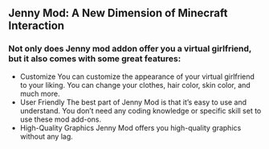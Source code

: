 ## Jenny Mod: A New Dimension of Minecraft Interaction

### Not only does Jenny mod addon offer you a virtual girlfriend, but it also comes with some great features:
 - Customize
You can customize the appearance of your virtual girlfriend to your liking. You can change your clothes, hair color, skin color, and much more.
 - User Friendly The best part of Jenny Mod is that it’s easy to use and understand. You don’t need any coding knowledge or specific skill set to use these mod add-ons.
 - High-Quality Graphics Jenny Mod offers you high-quality graphics without any lag.



